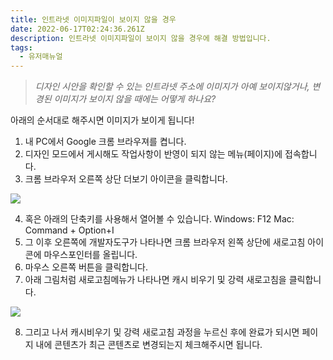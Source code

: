 ```yaml
---
title: 인트라넷 이미지파일이 보이지 않을 경우
date: 2022-06-17T02:24:36.261Z
description: 인트라넷 이미지파일이 보이지 않을 경우에 해결 방법입니다.
tags:
  - 유저매뉴얼
---
```

> *디자인 시안을 확인할 수 있는 인트라넷 주소에 이미지가 아예 보이지않거나, 변경된 이미지가 보이지 않을 때에는 어떻게 하나요?*



아래의 순서대로 해주시면 이미지가 보이게 됩니다!

1. 내 PC에서 Google 크롬 브라우져를 켭니다.
2. 디자인 모드에서 게시해도 작업사항이 반영이 되지 않는 메뉴(페이지)에 접속합니다.
3. 크롬 브라우저 오른쪽 상단 더보기 아이콘을 클릭합니다.

![](https://s3.us-west-2.amazonaws.com/secure.notion-static.com/894fa099-ffce-40ca-b0d5-470dc843b9e5/Untitled.png?X-Amz-Algorithm=AWS4-HMAC-SHA256&X-Amz-Content-Sha256=UNSIGNED-PAYLOAD&X-Amz-Credential=AKIAT73L2G45EIPT3X45%2F20220617%2Fus-west-2%2Fs3%2Faws4_request&X-Amz-Date=20220617T021113Z&X-Amz-Expires=86400&X-Amz-Signature=bd6710ae841a9b27af33af446171abcdb8f5765bfb6b7f1fc7b8c734f75c853c&X-Amz-SignedHeaders=host&response-content-disposition=filename%20%3D%22Untitled.png%22&x-id=GetObject)

4. 혹은 아래의 단축키를 사용해서 열어볼 수 있습니다. Windows: F12 Mac: Command + Option+I
5. 그 이후 오른쪽에 개발자도구가 나타나면 크롬 브라우저 왼쪽 상단에 새로고침 아이콘에 마우스포인터를 올립니다.
6. 마우스 오른쪽 버튼을 클릭합니다.
7. 아래 그림처럼 새로고침메뉴가 나타나면 캐시 비우기 및 강력 새로고침을 클릭합니다.

![](https://s3.us-west-2.amazonaws.com/secure.notion-static.com/2776c1c8-e3fd-467f-bdc3-9e6b71ce462a/Untitled.png?X-Amz-Algorithm=AWS4-HMAC-SHA256&X-Amz-Content-Sha256=UNSIGNED-PAYLOAD&X-Amz-Credential=AKIAT73L2G45EIPT3X45%2F20220617%2Fus-west-2%2Fs3%2Faws4_request&X-Amz-Date=20220617T021135Z&X-Amz-Expires=86400&X-Amz-Signature=ed1e3e49ab76e8b4f5567fdde289d912f1d6e86df85766f9a66ad06133565891&X-Amz-SignedHeaders=host&response-content-disposition=filename%20%3D%22Untitled.png%22&x-id=GetObject)

8. 그리고 나서 캐시비우기 및 강력 새로고침 과정을 누르신 후에 완료가 되시면 페이지 내에 콘텐츠가 최근 콘텐츠로 변경되는지 체크해주시면 됩니다.